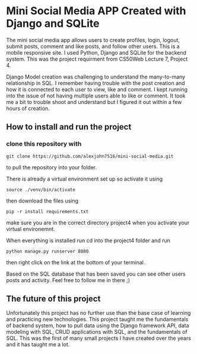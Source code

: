 # Mini Social Media APP Created with Django and SQLite
The mini social media app allows users to create profiles, login, logout, submit posts, comment and like posts, and follow other users. This is a mobile responsive site. I used Python, Django and SQLite for the backend system. This was the project requirment from CS50Web Lecture 7, Project 4.

Django Model creation was challenging to understand the many-to-many relationship in SQL. I remember having trouble with the post creation and how it is connected to each user to view, like and comment. I kept running into the issue of not having multiple users able to like or comment. It took me a bit to trouble shoot and understand but I figured it out within a few hours of creation.

## How to install and run the project

### clone this repository with
```
git clone https://github.com/alexjohn7516/mini-social-media.git
```

to pull the repository into your folder.

There is already a virtual environment set up so activate it using

```
source ./venv/bin/activate
```
then download the files using
```
pip -r install requirements.txt
```
make sure you are in the correct directory project4 when you activate your virtual environemnt.

When everything is installed run cd into the project4 folder and run
```
python manage.py runserver 8080
```
then right click on the link at the bottom of your terminal.

Based on the SQL database that has been saved you can see other users posts and activity. Feel free to follow me in there ;)

## The future of this project
Unfortunately this project has no further use than the base case of learning and practicing new technologies. This project taught me the fundamentals of backend system, how to pull data using the Django framework API, data modeling with SQL, CRUD applications with SQL, and the fundamentals of SQL. This was the first of many small projects I have created over the years and it has taught me a lot.